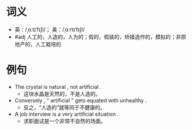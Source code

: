 # 词义
- 英：/ˌɑːtɪˈfɪʃl/； 美：/ˌɑːrtɪˈfɪʃl/
- #adj 人工的，人造的，人为的；假的，假装的，矫揉造作的，模拟的；非原地产的，人工栽培的
# 例句
- The crystal is natural , not artificial .
	- 这块水晶是天然的，不是人造的。
- Conversely , " artificial " gets equated with unhealthy .
	- 反之，“人造的”就等同于不健康的。
- A job interview is a very artificial situation .
	- 求职面试是一个非常不自然的场面。
